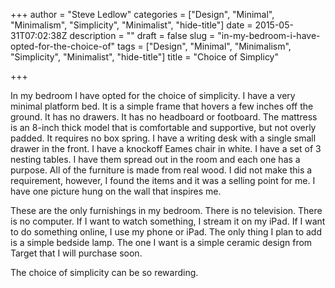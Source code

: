+++
author = "Steve Ledlow"
categories = ["Design", "Minimal", "Minimalism", "Simplicity", "Minimalist", "hide-title"]
date = 2015-05-31T07:02:38Z
description = ""
draft = false
slug = "in-my-bedroom-i-have-opted-for-the-choice-of"
tags = ["Design", "Minimal", "Minimalism", "Simplicity", "Minimalist", "hide-title"]
title = "Choice of Simplicy"

+++


In my bedroom I have opted for the choice of simplicity.  I have a very minimal platform bed.  It is a simple frame that hovers a few inches off the ground.  It has no drawers.  It has no headboard or footboard.  The mattress is an 8-inch thick model that is comfortable and supportive, but not overly padded.  It requires no box spring.   I have a writing desk with a single small drawer in the front.  I have a knockoff Eames chair in white.  I have a set of 3 nesting tables.  I have them spread out in the room and each one has a purpose.  All of the furniture is made from real wood.  I did not make this a requirement, however, I found the items and it was a selling point for me.  I have one picture hung on the wall that inspires me.  

These are the only furnishings in my bedroom.  There is no television.  There is no computer.  If I want to watch something, I stream it on my iPad.  If I want to do something online, I use my phone or iPad.  The only thing I plan to add is a simple bedside lamp.  The one I want is a simple ceramic design from Target that I will purchase soon.

The choice of simplicity can be so rewarding.

